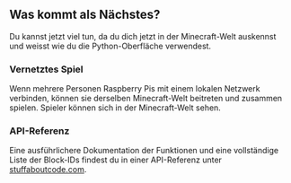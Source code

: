 ## Was kommt als Nächstes?

Du kannst jetzt viel tun, da du dich jetzt in der Minecraft-Welt auskennst und weisst wie du die Python-Oberfläche verwendest.

### Vernetztes Spiel

Wenn mehrere Personen Raspberry Pis mit einem lokalen Netzwerk verbinden, können sie derselben Minecraft-Welt beitreten und zusammen spielen. Spieler können sich in der Minecraft-Welt sehen.

### API-Referenz

Eine ausführlichere Dokumentation der Funktionen und eine vollständige Liste der Block-IDs findest du in einer API-Referenz unter [stuffaboutcode.com](http://www.stuffaboutcode.com/p/minecraft-api-reference.html).